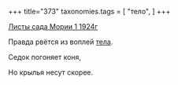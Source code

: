 +++
title="373"
taxonomies.tags = [
 "тело",
]
+++

[Листы сада Мории 1 1924г](/agni/1924)

Правда рвётся из воплей [тела](/tags/тело).   

Седок погоняет коня,   

Но крылья несут скорее.   

